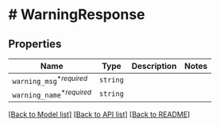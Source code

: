 # # WarningResponse



## Properties

Name | Type | Description | Notes
------------ | ------------- | ------------- | -------------
| `warning_msg`<sup>*_required_</sup> | ```string``` |    |  |
| `warning_name`<sup>*_required_</sup> | ```string``` |    |  |

[[Back to Model list]](../../README.md#models) [[Back to API list]](../../README.md#endpoints) [[Back to README]](../../README.md)
